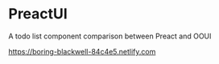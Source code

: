 # PreactUI

A todo list component comparison between Preact and OOUI

https://boring-blackwell-84c4e5.netlify.com
